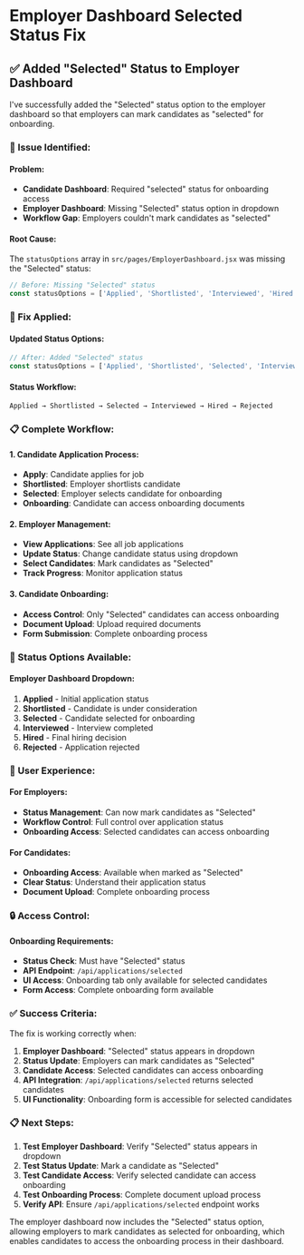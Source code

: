 # Employer Dashboard Selected Status Fix

## ✅ **Added "Selected" Status to Employer Dashboard**

I've successfully added the "Selected" status option to the employer dashboard so that employers can mark candidates as "selected" for onboarding.

### **🔧 Issue Identified:**

#### **Problem:**
- **Candidate Dashboard**: Required "selected" status for onboarding access
- **Employer Dashboard**: Missing "Selected" status option in dropdown
- **Workflow Gap**: Employers couldn't mark candidates as "selected"

#### **Root Cause:**
The `statusOptions` array in `src/pages/EmployerDashboard.jsx` was missing the "Selected" status:
```javascript
// Before: Missing "Selected" status
const statusOptions = ['Applied', 'Shortlisted', 'Interviewed', 'Hired', 'Rejected'];
```

### **🔧 Fix Applied:**

#### **Updated Status Options:**
```javascript
// After: Added "Selected" status
const statusOptions = ['Applied', 'Shortlisted', 'Selected', 'Interviewed', 'Hired', 'Rejected'];
```

#### **Status Workflow:**
```
Applied → Shortlisted → Selected → Interviewed → Hired → Rejected
```

### **📋 Complete Workflow:**

#### **1. Candidate Application Process:**
- **Apply**: Candidate applies for job
- **Shortlisted**: Employer shortlists candidate
- **Selected**: Employer selects candidate for onboarding
- **Onboarding**: Candidate can access onboarding documents

#### **2. Employer Management:**
- **View Applications**: See all job applications
- **Update Status**: Change candidate status using dropdown
- **Select Candidates**: Mark candidates as "Selected"
- **Track Progress**: Monitor application status

#### **3. Candidate Onboarding:**
- **Access Control**: Only "Selected" candidates can access onboarding
- **Document Upload**: Upload required documents
- **Form Submission**: Complete onboarding process

### **🎯 Status Options Available:**

#### **Employer Dashboard Dropdown:**
1. **Applied** - Initial application status
2. **Shortlisted** - Candidate is under consideration
3. **Selected** - Candidate selected for onboarding
4. **Interviewed** - Interview completed
5. **Hired** - Final hiring decision
6. **Rejected** - Application rejected

### **📱 User Experience:**

#### **For Employers:**
- **Status Management**: Can now mark candidates as "Selected"
- **Workflow Control**: Full control over application status
- **Onboarding Access**: Selected candidates can access onboarding

#### **For Candidates:**
- **Onboarding Access**: Available when marked as "Selected"
- **Clear Status**: Understand their application status
- **Document Upload**: Complete onboarding process

### **🔒 Access Control:**

#### **Onboarding Requirements:**
- **Status Check**: Must have "Selected" status
- **API Endpoint**: `/api/applications/selected`
- **UI Access**: Onboarding tab only available for selected candidates
- **Form Access**: Complete onboarding form available

### **✅ Success Criteria:**

The fix is working correctly when:
1. **Employer Dashboard**: "Selected" status appears in dropdown
2. **Status Update**: Employers can mark candidates as "Selected"
3. **Candidate Access**: Selected candidates can access onboarding
4. **API Integration**: `/api/applications/selected` returns selected candidates
5. **UI Functionality**: Onboarding form is accessible for selected candidates

### **📋 Next Steps:**

1. **Test Employer Dashboard**: Verify "Selected" status appears in dropdown
2. **Test Status Update**: Mark a candidate as "Selected"
3. **Test Candidate Access**: Verify selected candidate can access onboarding
4. **Test Onboarding Process**: Complete document upload process
5. **Verify API**: Ensure `/api/applications/selected` endpoint works

The employer dashboard now includes the "Selected" status option, allowing employers to mark candidates as selected for onboarding, which enables candidates to access the onboarding process in their dashboard.
